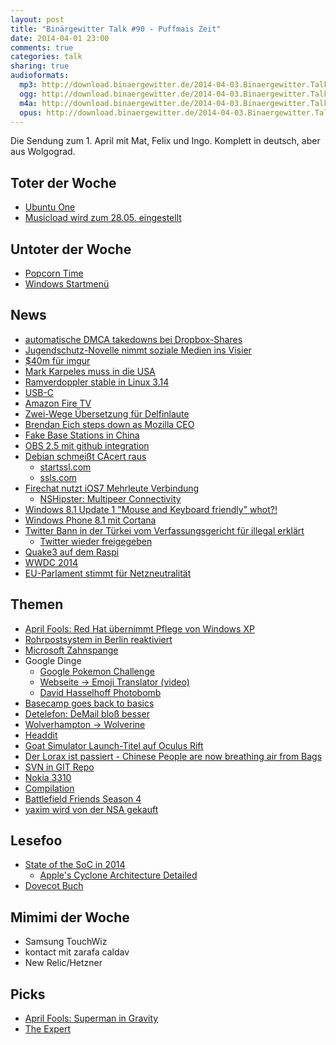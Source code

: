 ```yaml
---
layout: post
title: "Binärgewitter Talk #90 - Puffmais Zeit"
date: 2014-04-01 23:00
comments: true
categories: talk
sharing: true
audioformats:
  mp3: http://download.binaergewitter.de/2014-04-03.Binaergewitter.Talk.90.mp3
  ogg: http://download.binaergewitter.de/2014-04-03.Binaergewitter.Talk.90.ogg
  m4a: http://download.binaergewitter.de/2014-04-03.Binaergewitter.Talk.90.m4a
  opus: http://download.binaergewitter.de/2014-04-03.Binaergewitter.Talk.90.opus
---
```

Die Sendung zum 1. April mit Mat, Felix und Ingo. Komplett in deutsch, aber aus Wolgograd.

## Toter der Woche
- [Ubuntu One]( http://techcrunch.com/2014/04/02/canonical-shuts-down-cloud-storage-service-ubuntu-one/?ncid=rss )
- [Musicload wird zum 28.05. eingestellt]( http://www.computerbase.de/2014-04/musicload-mai-eingestellt/ )

## Untoter der Woche
- [Popcorn Time]( http://techcrunch.com/2014/04/03/popcorn-time-has-a-new-home/?ncid=rss )
- [Windows Startmenü]( http://www.heise.de/newsticker/meldung/Windows-8-1-Die-Rueckkehr-des-Startmenues-2160955.html )

## News
- [automatische DMCA takedowns bei Dropbox-Shares]( http://arstechnica.com/tech-policy/2014/03/dropbox-clarifies-its-policy-on-reviewing-shared-files-for-dmca-issues/ )
- [Jugendschutz-Novelle nimmt soziale Medien ins Visier]( http://www.heise.de/ct/artikel/Jugendschutz-Novelle-nimmt-soziale-Medien-ins-Visier-2153767.html )
- [$40m für imgur]( http://betabeat.com/2014/04/imgur-gets-40-million-investment-from-andreessen-horowitz/ )
- [Mark Karpeles muss in die USA]( http://arstechnica.com/tech-policy/2014/04/bankruptcy-judge-orders-mt-gox-ceo-to-answer-questions-in-us-by-april-17/ )
- [Ramverdoppler stable in Linux 3.14]( http://kernelnewbies.org/Linux_3.14 )
- [USB-C]( http://arstechnica.com/gadgets/2014/04/usb-if-posts-first-photos-of-new-reversible-type-c-connector/ )
- [Amazon Fire TV]( http://www.cnet.de/88128362/amazon-stellt-settop-box-amazon-fire-tv-vor/ )
- [Zwei-Wege Übersetzung für Delfinlaute]( http://www.gulli.com/news/23621-forscher-kurz-vor-zwei-wege-uebersetzung-von-delfin-lauten-2014-03-31 )
- [Brendan Eich steps down as Mozilla CEO]( https://blog.mozilla.org/blog/2014/04/03/brendan-eich-steps-down-as-mozilla-ceo/ )
- [Fake Base Stations in China]( http://www.ibtimes.co.uk/china-arrests-1500-people-sending-spam-text-messages-fake-mobile-base-stations-1442099 )
- [OBS 2.5 mit github integration](http://www.pro-linux.de/news/1/20939/open-build-service-25-erschienen.html )
- [Debian schmeißt CAcert raus](http://www.heise.de/open/meldung/Debian-verzichtet-auf-SSL-Root-Zertifikate-von-CAcert-2153353.html )
    * [startssl.com]( https://startssl.com/ )
    * [ssls.com]( http://www.ssls.com/ )
- [Firechat nutzt iOS7 Mehrleute Verbindung]( http://www.wired.com/2014/03/apple-multipeer-connectivity/ )
    * [NSHipster: Multipeer Connectivity]( http://nshipster.com/multipeer-connectivity/ )
- [Windows 8.1 Update 1 "Mouse and Keyboard friendly" whot?!]( http://arstechnica.com/gadgets/2014/04/mouse-and-keyboard-friendly-windows-8-1-update-arrives-april-8/ )
- [Windows Phone 8.1 mit Cortana]( http://arstechnica.com/information-technology/2014/04/microsoft-announces-windows-phone-8-1-with-cortana-coming-in-april/ )
- [Twitter Bann in der Türkei vom Verfassungsgericht für illegal erklärt]( http://www.gulli.com/news/23638-tuerkei-verfassungsgericht-erklaert-twitter-sperre-fuer-illegal-2014-04-02 )
    * [Twitter wieder freigegeben]( http://www.faz.net/aktuell/politik/tuerkei-hebt-twitter-verbot-auf-12878712.html )
- [Quake3 auf dem Raspi]( http://www.raspberrypi.org/archives/6561 )
- [WWDC 2014]( https://developer.apple.com/wwdc/ )
- [EU-Parlament stimmt für Netzneutralität]( https://netzpolitik.org/2014/eu-parlament-stimmt-fuer-netzneutralitaet/ )

## Themen
- [April Fools: Red Hat übernimmt Pflege von Windows XP]( http://www.pro-linux.de/news/1/20940/red-hat-uebernimmt-die-pflege-von-windows-xp.html )
- [Rohrpostsystem in Berlin reaktiviert]( http://www.golem.de/news/nsa-skandal-rohrpostsystem-in-berlin-wird-reaktiviert-1404-105464.html )
- [Microsoft Zahnspange]( http://blogs.technet.com/b/microsoft_presse/archive/2014/04/01/microsoft-pr-228-sentiert-betaversion-von-microsoft-braces.aspx )
- Google Dinge
  * [Google Pokemon Challenge]( https://www.youtube.com/watch?v=4YMD6xELI_k )
  * [Webseite -> Emoji Translator (video)]( https://www.youtube.com/watch?v=G3NXNnoGr3Y )
  * [David Hasselhoff Photobomb]( http://googleblog.blogspot.de/2014/03/introducing-auto-awesome-photobombs.html )
- [Basecamp goes back to basics]( http://signalvnoise.com/posts/3731-basecamp-goes-back-to-basics )
- [Detelefon: DeMail bloß besser](http://www.detelefon.de/ )
- [Wolverhampton -> Wolverine]( https://twitter.com/MrCompaneros/statuses/450880395597578240 )
- [Headdit]( http://www.redditblog.com/2014/03/headdit-revolutionary-new-way-to-browse.html )
- [Goat Simulator Launch-Titel auf Oculus Rift]( http://www.gamestar.de/hardware/tft-monitore/oculus-rift/facebook_uebernimmt_goat_simulator,584,3034286.html )
- [Der Lorax ist passiert - Chinese People are now breathing air from Bags]( https://news.vice.com/articles/chinese-people-are-now-breathing-clean-air-out-of-bags?trk_source=homepage-in-the-news )
- [SVN in GIT Repo]( https://issues.apache.org/jira/browse/INFRA-7524 )
- [Nokia 3310]( http://conversations.nokia.com/2014/04/01/nokia-3310-gets-41-megapixel-windows-phone-makeover/ )
- [Compilation]( http://www.theguardian.com/media/2014/apr/01/april-fools-jokes-2014-best-web )
- [Battlefield Friends Season 4]( https://www.youtube.com/watch?v=F1G9MXE-Fw4 )
- [yaxim wird von der NSA gekauft](http://yaxim.org/blog/2014/04/01/yaxim-welcomes-its-new-overlords/ )

## Lesefoo
- [State of the SoC in 2014]( http://arstechnica.com/gadgets/2014/03/faster-cheaper-smaller-the-state-of-the-system-on-a-chip-in-2014/#p3 )
    * [Apple's Cyclone Architecture Detailed]( http://www.anandtech.com/show/7910/apples-cyclone-microarchitecture-detailed )
- [Dovecot Buch]( http://www.amazon.de/dp/B00IR78JB0/?tag=trektrip )

## Mimimi der Woche
- Samsung TouchWiz
- kontact mit zarafa caldav
- New Relic/Hetzner

## Picks

- [April Fools: Superman in Gravity]( https://www.youtube.com/watch?v=Gw79smKZB9E&noredirect=1 )
- [The Expert]( https://www.youtube.com/watch?v=BKorP55Aqvg )
